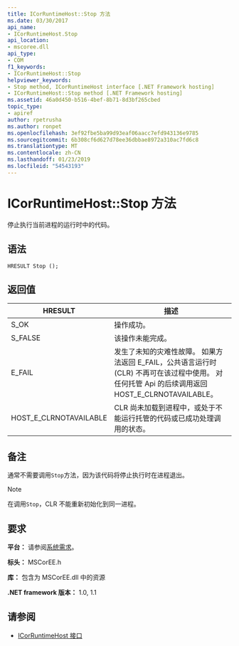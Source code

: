 ```yaml
---
title: ICorRuntimeHost::Stop 方法
ms.date: 03/30/2017
api_name:
- ICorRuntimeHost.Stop
api_location:
- mscoree.dll
api_type:
- COM
f1_keywords:
- ICorRuntimeHost::Stop
helpviewer_keywords:
- Stop method, ICorRuntimeHost interface [.NET Framework hosting]
- ICorRuntimeHost::Stop method [.NET Framework hosting]
ms.assetid: 46a0d450-b516-4bef-8b71-8d3bf265cbed
topic_type:
- apiref
author: rpetrusha
ms.author: ronpet
ms.openlocfilehash: 3ef92fbe5ba99d93eaf06aacc7efd943136e9785
ms.sourcegitcommit: 6b308cf6d627d78ee36dbbae8972a310ac7fd6c8
ms.translationtype: MT
ms.contentlocale: zh-CN
ms.lasthandoff: 01/23/2019
ms.locfileid: "54543193"
---
```

# <a name="icorruntimehoststop-method"></a>ICorRuntimeHost::Stop 方法
停止执行当前进程的运行时中的代码。  
  
## <a name="syntax"></a>语法  
  
```  
HRESULT Stop ();  
```  
  
## <a name="return-value"></a>返回值  
  
|HRESULT|描述|  
|-------------|-----------------|  
|S_OK|操作成功。|  
|S_FALSE|该操作未能完成。|  
|E_FAIL|发生了未知的灾难性故障。 如果方法返回 E_FAIL，公共语言运行时 (CLR) 不再可在该过程中使用。 对任何托管 Api 的后续调用返回 HOST_E_CLRNOTAVAILABLE。|  
|HOST_E_CLRNOTAVAILABLE|CLR 尚未加载到进程中，或处于不能运行托管的代码或已成功处理调用的状态。|  
  
## <a name="remarks"></a>备注  
 通常不需要调用`Stop`方法，因为该代码将停止执行时在进程退出。  
  
> [!NOTE]
>  在调用`Stop`，CLR 不能重新初始化到同一进程。  
  
## <a name="requirements"></a>要求  
 **平台：** 请参阅[系统需求](../../../../docs/framework/get-started/system-requirements.md)。  
  
 **标头：** MSCorEE.h  
  
 **库：** 包含为 MSCorEE.dll 中的资源  
  
 **.NET framework 版本：** 1.0, 1.1  
  
## <a name="see-also"></a>请参阅
- [ICorRuntimeHost 接口](../../../../docs/framework/unmanaged-api/hosting/icorruntimehost-interface.md)
